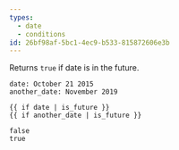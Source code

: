 ```yaml
---
types:
  - date
  - conditions
id: 26bf98af-5bc1-4ec9-b533-815872606e3b
---
```

Returns `true` if date is in the future.

```.language-yaml
date: October 21 2015
another_date: November 2019
```

```
{{ if date | is_future }}
{{ if another_date | is_future }}
```

```.language-output
false
true
```